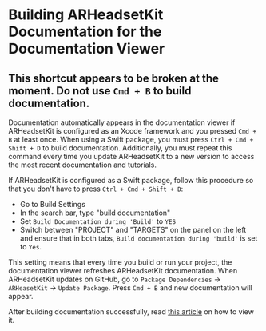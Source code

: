 # Building ARHeadsetKit Documentation for the Documentation Viewer

## This shortcut appears to be broken at the moment. Do not use `Cmd + B` to build documentation.

Documentation automatically appears in the documentation viewer if ARHeadsetKit is configured as an Xcode framework and you pressed `Cmd + B` at least once. When using a Swift package, you must press `Ctrl + Cmd + Shift + D` to build documentation. Additionally, you must repeat this command every time you update ARHeadsetKit to a new version to access the most recent documentation and tutorials.

If ARHeadsetKit is configured as a Swift package, follow this procedure so that you don't have to press `Ctrl + Cmd + Shift + D`:
- Go to Build Settings
- In the search bar, type "build documentation"
- Set `Build Documentation during 'Build'` to `YES`
- Switch between "PROJECT" and "TARGETS" on the panel on the left and ensure that in both tabs, `Build documentation during 'build'` is set to `Yes`.

This setting means that every time you build or run your project, the documentation viewer refreshes ARHeadsetKit documentation. When ARHeadsetKit updates on GitHub, go to `Package Dependencies` -> `ARHeasetKit` -> `Update Package`. Press `Cmd + B` and new documentation will appear.

After building documentation successfully, read [this article](viewing-documentation.md) on how to view it.
